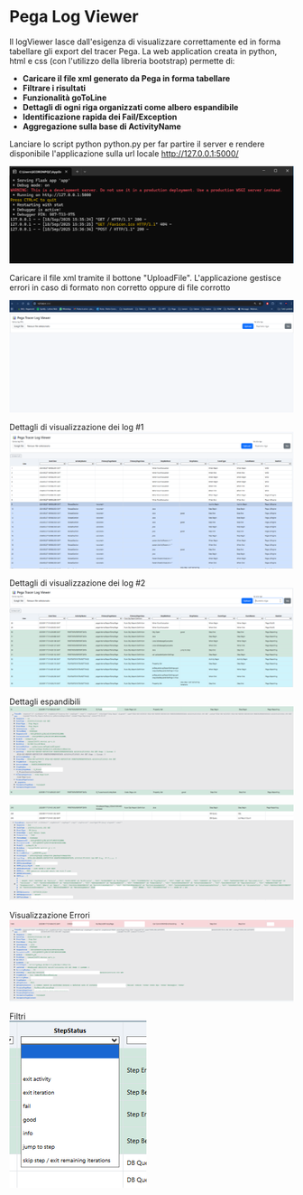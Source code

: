 # Pega Log Viewer

Il logViewer lasce dall'esigenza di visualizzare correttamente ed in forma tabellare gli export del tracer Pega.
La web application creata in python, html e css (con l'utilizzo della libreria bootstrap) permette di:
- **Caricare il file xml generato da Pega in forma tabellare**
- **Filtrare i risultati**
- **Funzionalità goToLine**
- **Dettagli di ogni riga organizzati come albero espandibile**
- **Identificazione rapida dei Fail/Exception**
- **Aggregazione sulla base di ActivityName**

Lanciare lo script python python.py per far partire il server e rendere disponibile l'applicazione
sulla url locale http://127.0.0.1:5000/

![Alt text](images/python.png)  


Caricare il file xml tramite il bottone "UploadFile". L'applicazione gestisce errori in caso di formato non corretto oppure
di file corrotto

![Alt text](images/startApp.png)  


Dettagli di visualizzazione dei log #1
![Alt text](images/View1.png)  


Dettagli di visualizzazione dei log #2
![Alt text](images/View2.png)  

Dettagli espandibili
![Alt text](images/Details1.png)  

![Alt text](images/Details2.png)  

Visualizzazione Errori
![Alt text](images/FailDetails.png)  

Filtri  
![Alt text](images/Filter.png)  


